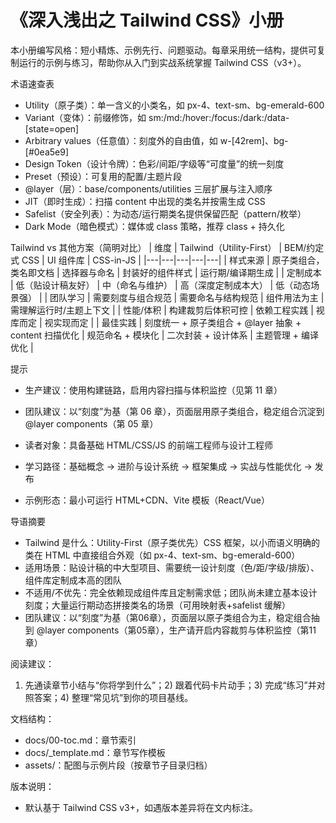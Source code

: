 # 《深入浅出之 Tailwind CSS》小册

本小册编写风格：短小精炼、示例先行、问题驱动。每章采用统一结构，提供可复制运行的示例与练习，帮助你从入门到实战系统掌握 Tailwind CSS（v3+）。

术语速查表
- Utility（原子类）：单一含义的小类名，如 px-4、text-sm、bg-emerald-600
- Variant（变体）：前缀修饰，如 sm:/md:/hover:/focus:/dark:/data-[state=open]
- Arbitrary values（任意值）：刻度外的自由值，如 w-[42rem]、bg-[#0ea5e9]
- Design Token（设计令牌）：色彩/间距/字级等“可度量”的统一刻度
- Preset（预设）：可复用的配置/主题片段
- @layer（层）：base/components/utilities 三层扩展与注入顺序
- JIT（即时生成）：扫描 content 中出现的类名并按需生成 CSS
- Safelist（安全列表）：为动态/运行期类名提供保留匹配（pattern/枚举）
- Dark Mode（暗色模式）：媒体或 class 策略，推荐 class + 持久化

Tailwind vs 其他方案（简明对比）
| 维度 | Tailwind（Utility-First） | BEM/约定式 CSS | UI 组件库 | CSS-in-JS |
|---|---|---|---|---|
| 样式来源 | 原子类组合，类名即文档 | 选择器与命名 | 封装好的组件样式 | 运行期/编译期生成 |
| 定制成本 | 低（贴设计稿友好） | 中（命名与维护） | 高（深度定制成本大） | 低（动态场景强） |
| 团队学习 | 需要刻度与组合规范 | 需要命名与结构规范 | 组件用法为主 | 需理解运行时/主题上下文 |
| 性能/体积 | 构建裁剪后体积可控 | 依赖工程实践 | 视库而定 | 视实现而定 |
| 最佳实践 | 刻度统一 + 原子类组合 + @layer 抽象 + content 扫描优化 | 规范命名 + 模块化 | 二次封装 + 设计体系 | 主题管理 + 编译优化 |

提示
- 生产建议：使用构建链路，启用内容扫描与体积监控（见第 11 章）
- 团队建议：以“刻度”为基（第 06 章），页面层用原子类组合，稳定组合沉淀到 @layer components（第 05 章）

- 读者对象：具备基础 HTML/CSS/JS 的前端工程师与设计工程师
- 学习路径：基础概念 → 进阶与设计系统 → 框架集成 → 实战与性能优化 → 发布
- 示例形态：最小可运行 HTML+CDN、Vite 模板（React/Vue）

导语摘要
- Tailwind 是什么：Utility-First（原子类优先）CSS 框架，以小而语义明确的类在 HTML 中直接组合外观（如 px-4、text-sm、bg-emerald-600）
- 适用场景：贴设计稿的中大型项目、需要统一设计刻度（色/距/字级/排版）、组件库定制成本高的团队
- 不适用/不优先：完全依赖现成组件库且定制需求低；团队尚未建立基本设计刻度；大量运行期动态拼接类名的场景（可用映射表+safelist 缓解）
- 团队建议：以“刻度”为基（第06章），页面层以原子类组合为主，稳定组合抽到 @layer components（第05章），生产请开启内容裁剪与体积监控（第11章）

阅读建议：
1) 先通读章节小结与“你将学到什么”；2) 跟着代码卡片动手；3) 完成“练习”并对照答案；4) 整理“常见坑”到你的项目基线。

文档结构：
- docs/00-toc.md：章节索引
- docs/_template.md：章节写作模板
- assets/：配图与示例片段（按章节子目录归档）

版本说明：
- 默认基于 Tailwind CSS v3+，如遇版本差异将在文内标注。